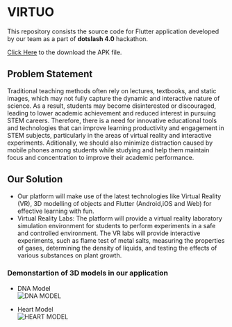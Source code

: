 # VIRTUO

This repository consists the source code for Flutter application developed by our team as a part of **dotslash 4.0** hackathon.

[Click Here](https://drive.google.com/file/d/1dloYvn7G9jcshMvH9MWI69rAc3j7XBEh/view?usp=sharing) to the download the APK file.

## Problem Statement
Traditional teaching methods often rely on lectures, textbooks, and static images, which may not fully capture the dynamic and interactive nature of science. As a result, students may become disinterested or discouraged, leading to lower academic achievement and reduced interest in pursuing STEM careers. Therefore, there is a need for innovative educational tools and technologies that can improve learning productivity and engagement in STEM subjects, particularly in the areas of virtual reality and interactive experiments. Aditionally, we should also minimize distraction caused by mobile phones among students while studying and help them maintain focus and concentration to improve their academic performance.

## Our Solution
* Our platform will make use of the latest technologies like Virtual Reality (VR), 3D modelling of objects and Flutter (Android,iOS and Web) for effective learning with fun.
* Virtual Reality Labs: The platform will provide a virtual reality laboratory simulation environment for students to perform experiments in a safe and controlled environment. The VR labs will provide interactive experiments, such as flame test of metal salts, measuring the properties of gases, determining the density of liquids, and testing the effects of various substances on plant growth.


### Demonstartion of 3D models in our application

* DNA Model </br>
![DNA MODEL](https://user-images.githubusercontent.com/83031327/230737856-ee557ae1-fba6-4746-9515-ae28f72ba6f8.gif)

* Heart Model </br>
![HEART MODEL](https://user-images.githubusercontent.com/83031327/230737971-bf4d0046-1730-4ff3-a591-4cb8eb8e12b0.gif)
